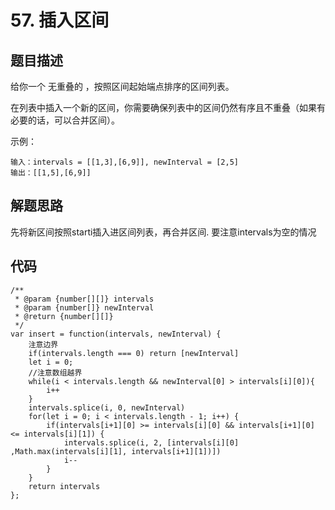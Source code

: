 # 57. 插入区间

## 题目描述
给你一个 无重叠的 ，按照区间起始端点排序的区间列表。

在列表中插入一个新的区间，你需要确保列表中的区间仍然有序且不重叠（如果有必要的话，可以合并区间）。

示例：
```
输入：intervals = [[1,3],[6,9]], newInterval = [2,5]
输出：[[1,5],[6,9]]
```

## 解题思路
先将新区间按照starti插入进区间列表，再合并区间.
要注意intervals为空的情况

## 代码
```
/**
 * @param {number[][]} intervals
 * @param {number[]} newInterval
 * @return {number[][]}
 */
var insert = function(intervals, newInterval) {
    注意边界
    if(intervals.length === 0) return [newInterval]
    let i = 0;
    //注意数组越界
    while(i < intervals.length && newInterval[0] > intervals[i][0]){
        i++
    }
    intervals.splice(i, 0, newInterval)
    for(let i = 0; i < intervals.length - 1; i++) {
        if(intervals[i+1][0] >= intervals[i][0] && intervals[i+1][0] <= intervals[i][1]) {
            intervals.splice(i, 2, [intervals[i][0] ,Math.max(intervals[i][1], intervals[i+1][1])])
            i--
        }
    }
    return intervals
};
```
